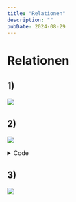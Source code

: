 ```yaml
---
title: "Relationen"
description: ""
pubDate: 2024-08-29
---
```


# Relationen

## 1)

![](https://www.plantuml.com/plantuml/png/SoWkIImgISv8pUFYIiqhoIofL0XABCrLgEPI03FyYXHiRB9JA-tiW08-YUcfGCgzwF2sm_DJkMfXEhmJSrEB4i5wKDGx9PPc9MOK0La1cHMfEK0DHQavYIMP-Nd56Pa52Xc99GhLG44ki8swXheW4IuW1h6XXd9nSJcavgM070W0)

## 2)

![](https://www.plantuml.com/plantuml/png/JOwn2iCm34HtVOL_m4Ft4B9rA6HeeRkQ73ZKLeej3w7qtskROhgTxdIFcv9orCL1Y22wwM5kYylmYEPDfX-IGoZMC3nnZ6C9xdiK3YXgviKr-Uc8Y-UKq01Npc7-BvxnOEIrlKTurcsNvBQNSQobKTm-m8gjBjN4dkmFIpH1rZhv2m00)


<details>
  <summary>Code</summary>

  ```
  @startchen

  entity Schueler {
    Schuelernummer <<key>>
    Vorname
    Nachname
  }

  entity Klasse {
    RaumNr <<key>>
    Gebaeude
  }

  relationship hat {
  }

  Schueler -n- hat
  hat -1- Klasse

  @endchen
  ```
</details>

## 3)

![](https://www.plantuml.com/plantuml/png/JOuz2iCm38LtdS8Ny0r2o5xmq49tuGfi6Yl5beTGUhDklLYbb8PixyVViwOcM2KcOW1YoRAwIqoTPghk2SxCvwqcz58q6eOxhUEenNMfZ8LK1OnfawzzujHheuq_Oo_Xm5dpVrnfHiaBjvGVBg4eeEd-lI_UKh36i_-D0ap4Dxlt2m00)
